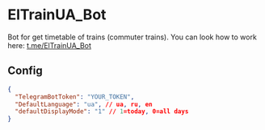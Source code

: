 # ElTrainUA_Bot

Bot for get timetable of trains (commuter trains).
You can look how to work here: [t.me/ElTrainUA_Bot](https://t.me/ElTrainUA_Bot)

## Config
```json
{
  "TelegramBotToken": "YOUR_TOKEN",
  "DefaultLanguage": "ua", // ua, ru, en
  "defaultDisplayMode": "1" // 1=today, 0=all days
}
```

